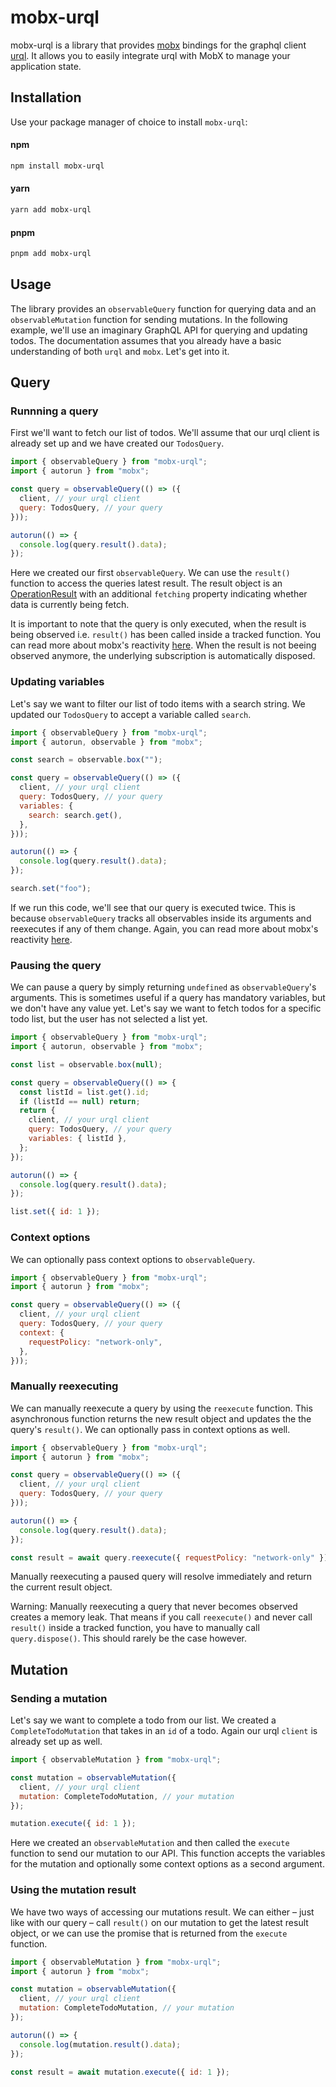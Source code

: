 # mobx-urql

mobx-urql is a library that provides [mobx](https://mobx.js.org/) bindings for the graphql client [urql](https://github.com/urql-graphql/urql). It allows you to easily integrate urql with MobX to manage your application state.

## Installation

Use your package manager of choice to install `mobx-urql`:

#### npm

```sh
npm install mobx-urql
```

#### yarn

```sh
yarn add mobx-urql
```

#### pnpm

```sh
pnpm add mobx-urql
```

## Usage

The library provides an `observableQuery` function for querying data and an `observableMutation` function for sending mutations. In the following example, we'll use an imaginary GraphQL API for querying and updating todos. The documentation assumes that you already have a basic understanding of both `urql` and `mobx`. Let's get into it.

## Query

### Runnning a query

First we'll want to fetch our list of todos. We'll assume that our urql client is already set up and we have created our `TodosQuery`.

```js
import { observableQuery } from "mobx-urql";
import { autorun } from "mobx";

const query = observableQuery(() => ({
  client, // your urql client
  query: TodosQuery, // your query
}));

autorun(() => {
  console.log(query.result().data);
});
```

Here we created our first `observableQuery`. We can use the `result()` function to access the queries latest result. The result object is an [OperationResult](https://commerce.nearform.com/open-source/urql/docs/api/core/#operationresult) with an additional `fetching` property indicating whether data is currently being fetch.

It is important to note that the query is only executed, when the result is being observed i.e. `result()` has been called inside a tracked function. You can read more about mobx's reactivity [here](https://mobx.js.org/understanding-reactivity.html). When the result is not beeing observed anymore, the underlying subscription is automatically disposed.

### Updating variables

Let's say we want to filter our list of todo items with a search string. We updated our `TodosQuery` to accept a variable called `search`.

```js
import { observableQuery } from "mobx-urql";
import { autorun, observable } from "mobx";

const search = observable.box("");

const query = observableQuery(() => ({
  client, // your urql client
  query: TodosQuery, // your query
  variables: {
    search: search.get(),
  },
}));

autorun(() => {
  console.log(query.result().data);
});

search.set("foo");
```

If we run this code, we'll see that our query is executed twice. This is because `observableQuery` tracks all observables inside its arguments and reexecutes if any of them change. Again, you can read more about mobx's reactivity [here](https://mobx.js.org/understanding-reactivity.html).

### Pausing the query

We can pause a query by simply returning `undefined` as `observableQuery`'s arguments. This is sometimes useful if a query has mandatory variables, but we don't have any value yet. Let's say we want to fetch todos for a specific todo list, but the user has not selected a list yet.

```js
import { observableQuery } from "mobx-urql";
import { autorun, observable } from "mobx";

const list = observable.box(null);

const query = observableQuery(() => {
  const listId = list.get().id;
  if (listId == null) return;
  return {
    client, // your urql client
    query: TodosQuery, // your query
    variables: { listId },
  };
});

autorun(() => {
  console.log(query.result().data);
});

list.set({ id: 1 });
```

### Context options

We can optionally pass context options to `observableQuery`.

```js
import { observableQuery } from "mobx-urql";
import { autorun } from "mobx";

const query = observableQuery(() => ({
  client, // your urql client
  query: TodosQuery, // your query
  context: {
    requestPolicy: "network-only",
  },
}));
```

### Manually reexecuting

We can manually reexecute a query by using the `reexecute` function. This asynchronous function returns the new result object and updates the the query's `result()`. We can optionally pass in context options as well.

```js
import { observableQuery } from "mobx-urql";
import { autorun } from "mobx";

const query = observableQuery(() => ({
  client, // your urql client
  query: TodosQuery, // your query
}));

autorun(() => {
  console.log(query.result().data);
});

const result = await query.reexecute({ requestPolicy: "network-only" });
```

Manually reexecuting a paused query will resolve immediately and return the current result object.

Warning: Manually reexecuting a query that never becomes observed creates a memory leak. That means if you call `reexecute()` and never call `result()` inside a tracked function, you have to manually call `query.dispose()`. This should rarely be the case however.

## Mutation

### Sending a mutation

Let's say we want to complete a todo from our list. We created a `CompleteTodoMutation` that takes in an `id` of a todo. Again our urql `client` is already set up as well.

```js
import { observableMutation } from "mobx-urql";

const mutation = observableMutation({
  client, // your urql client
  mutation: CompleteTodoMutation, // your mutation
});

mutation.execute({ id: 1 });
```

Here we created an `observableMutation` and then called the `execute` function to send our mutation to our API. This function accepts the variables for the mutation and optionally some context options as a second argument.

### Using the mutation result

We have two ways of accessing our mutations result. We can either – just like with our query – call `result()` on our mutation to get the latest result object, or we can use the promise that is returned from the `execute` function.

```js
import { observableMutation } from "mobx-urql";
import { autorun } from "mobx";

const mutation = observableMutation({
  client, // your urql client
  mutation: CompleteTodoMutation, // your mutation
});

autorun(() => {
  console.log(mutation.result().data);
});

const result = await mutation.execute({ id: 1 });
```

